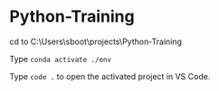 # Python-Training

cd to C:\Users\sboot\projects\Python-Training

Type `conda activate ./env`

Type `code .` to open the activated project in VS Code. 